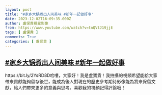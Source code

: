 ```yaml
---
layout: post
title: "#家乡大锅煮出人间美味 #新年一起做好事"
date: 2023-12-02T16:09:35.000Z
author: 盧保貴視覺影像
from: https://www.youtube.com/watch?v=tnQVtJ19jjE
tags: [ 盧保貴 ]
comments: True
categories: [ 盧保貴 ]
---
```

<!--1701533375000-->
[#家乡大锅煮出人间美味 #新年一起做好事](https://www.youtube.com/watch?v=tnQVtJ19jjE)
------

<div>
https://bit.ly/2YsRD8D哈嘍，大家好！我是盧寶貴！我拍攝的視頻希望能給大家帶來貢獻能夠留存後世，能成為後人對現在的歷史參考期待影像能為將來保留文獻，給人們帶來更多的意義與思考。喜歡我的視頻記得評論哦！
</div>

